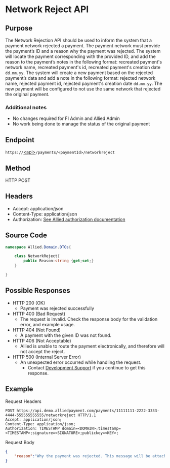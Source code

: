 # Network Reject API

## Purpose

The Network Rejection API should be used to inform the system that a payment network rejected a payment. The payment network must provide the payment’s ID and a reason why the payment was rejected. The system will locate the payment corresponding with the provided ID, and add the reason to the payment’s notes in the following format: recreated payment's network name, recreated payment's id, recreated payment's creation date `dd.mm.yy`.  The system will create a new payment based on the rejected payment’s data and add a note in the following format: rejected network name, rejected payment id, rejected payment's creation date `dd.mm.yy`.  The new payment will be configured to not use the same network that rejected the original payment.

### Additional notes

* No changes required for FI Admin and Allied Admin
* No work being done to manage the status of the original payment

## Endpoint

`https://`[\<api>](http://alliedpayment.github.io/docs/api/environments)`/payments/<paymentId>/networkreject`



## Method

HTTP POST

## Headers

* Accept: application/json
* Content-Type: application/json
* Authorization: [See Allied authorization documentation](http://alliedpayment.github.io/docs/api/Authorization)

## Source Code

``` c#
namespace Allied.Domain.DTOs{

    class NetworkReject{
        public Reason:string {get;set;}
    }

}
```

## Possible Responses

* HTTP 200 (OK)
  * Payment was rejected successfully
* HTTP 400 (Bad Request)
  * The request is invalid. Check the response body for the validation error, and example usage.
* HTTP 404 (Not Found)
  * A payment with the given ID was not found.
* HTTP 406 (Not Acceptable)
  * Allied is unable to route the payment electronically, and therefore will not accept the reject.
* HTTP 500 (Internal Server Error)
  * An unexpected error occurred while handling the request.
    * Contact [Development Support](mailto:developmentsupport@alliedpayment.com) if you continue to get this response.

## Example

Request Headers

``` http
POST https://api.demo.alliedpayment.com/payments/11111111-2222-3333-4444-555555555555/networkreject HTTP/1.1
Accept: application/json;
Content-Type: application/json;
Authorization: TIMESTAMP domain=<DOMAIN>;timestamp=<TIMESTAMP>;signature=<SIGNATURE>;publickey=<KEY>;
```

Request Body

``` json
{
    "reason":"Why the payment was rejected. This message will be attached to the payment's notes."
}
```